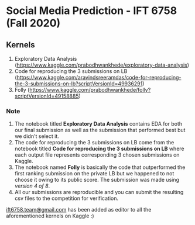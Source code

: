 # Social Media Prediction - IFT 6758 (Fall 2020)
## Kernels
1. Exploratory Data Analysis (https://www.kaggle.com/prabodhwankhede/exploratory-data-analysis)
2. Code for reproducing the 3 submissions on LB (https://www.kaggle.com/aravindsreeramdas/code-for-reproducing-the-3-submissions-on-lb?scriptVersionId=49936291)
3. Folly (https://www.kaggle.com/prabodhwankhede/folly?scriptVersionId=49158885)

### Note
1. The notebook titled **Exploratory Data Analysis** contains EDA for both our final submission as well as the submission that performed best but we didn't select it.
2. The code for reproducing the 3 submissions on LB come from the notebook titled **Code for reproducing the 3 submissions on LB** where each output file represents corresponding 3 chosen submissions on Kaggle.
3. The notebook named **Folly** is basically the code that outperformed the first ranking submission on the private LB but we happened to not choose it owing to its public score. The submission was made using *version 4 of 8*.
4. All our submissions are reproducible and you can submit the resulting csv files to the competition for verification.

ift6758.team@gmail.com has been added as editor to all the aforementioned kernels on Kaggle :)
